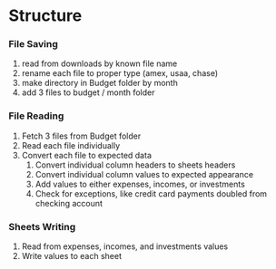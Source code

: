 # Structure

### File Saving

1. read from downloads by known file name
2. rename each file to proper type (amex, usaa, chase)
3. make directory in Budget folder by month
4. add 3 files to budget / month folder

### File Reading

1. Fetch 3 files from Budget folder
2. Read each file individually
3. Convert each file to expected data
   1. Convert individual column headers to sheets headers
   2. Convert individual column values to expected appearance
   3. Add values to either expenses, incomes, or investments
   4. Check for exceptions, like credit card payments doubled from checking account

### Sheets Writing

1. Read from expenses, incomes, and investments values
2. Write values to each sheet
